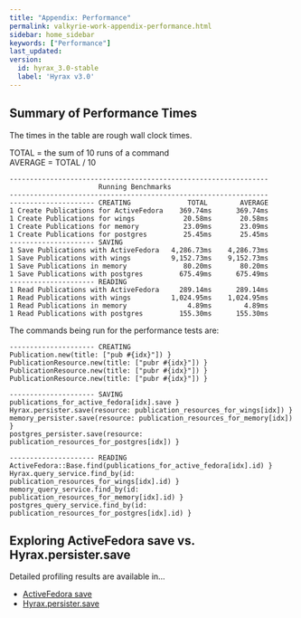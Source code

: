```yaml
---
title: "Appendix: Performance"
permalink: valkyrie-work-appendix-performance.html
sidebar: home_sidebar
keywords: ["Performance"]
last_updated:
version:
  id: hyrax_3.0-stable
  label: 'Hyrax v3.0'
---
```


## Summary of Performance Times

The times in the table are rough wall clock times. <br />

  TOTAL = the sum of 10 runs of a command <br /> 
  AVERAGE = TOTAL / 10 

```
----------------------------------------------------------------
                      Running Benchmarks
----------------------------------------------------------------
--------------------- CREATING              TOTAL        AVERAGE
1 Create Publications for ActiveFedora    369.74ms      369.74ms
1 Create Publications for wings            20.58ms       20.58ms
1 Create Publications for memory           23.09ms       23.09ms
1 Create Publications for postgres         25.45ms       25.45ms
--------------------- SAVING
1 Save Publications with ActiveFedora   4,286.73ms    4,286.73ms
1 Save Publications with wings          9,152.73ms    9,152.73ms
1 Save Publications in memory              80.20ms       80.20ms
1 Save Publications with postgres         675.49ms      675.49ms
--------------------- READING
1 Read Publications with ActiveFedora     289.14ms      289.14ms
1 Read Publications with wings          1,024.95ms    1,024.95ms
1 Read Publications in memory               4.89ms        4.89ms
1 Read Publications with postgres         155.30ms      155.30ms
```

The commands being run for the performance tests are:
```
--------------------- CREATING
Publication.new(title: ["pub #{idx}"]) }
PublicationResource.new(title: ["pubr #{idx}"]) }
PublicationResource.new(title: ["pubr #{idx}"]) }
PublicationResource.new(title: ["pubr #{idx}"]) }

--------------------- SAVING
publications_for_active_fedora[idx].save }
Hyrax.persister.save(resource: publication_resources_for_wings[idx]) }
memory_persister.save(resource: publication_resources_for_memory[idx]) }
postgres_persister.save(resource: publication_resources_for_postgres[idx]) }
 
--------------------- READING
ActiveFedora::Base.find(publications_for_active_fedora[idx].id) }
Hyrax.query_service.find_by(id: publication_resources_for_wings[idx].id) }
memory_query_service.find_by(id: publication_resources_for_memory[idx].id) }
postgres_query_service.find_by(id: publication_resources_for_postgres[idx].id) }
```

## Exploring ActiveFedora save vs. Hyrax.persister.save

Detailed profiling results are available in...
* [ActiveFedora save](/profile_af_save.html)
* [Hyrax.persister.save](/profile_val_save_wings.html)
